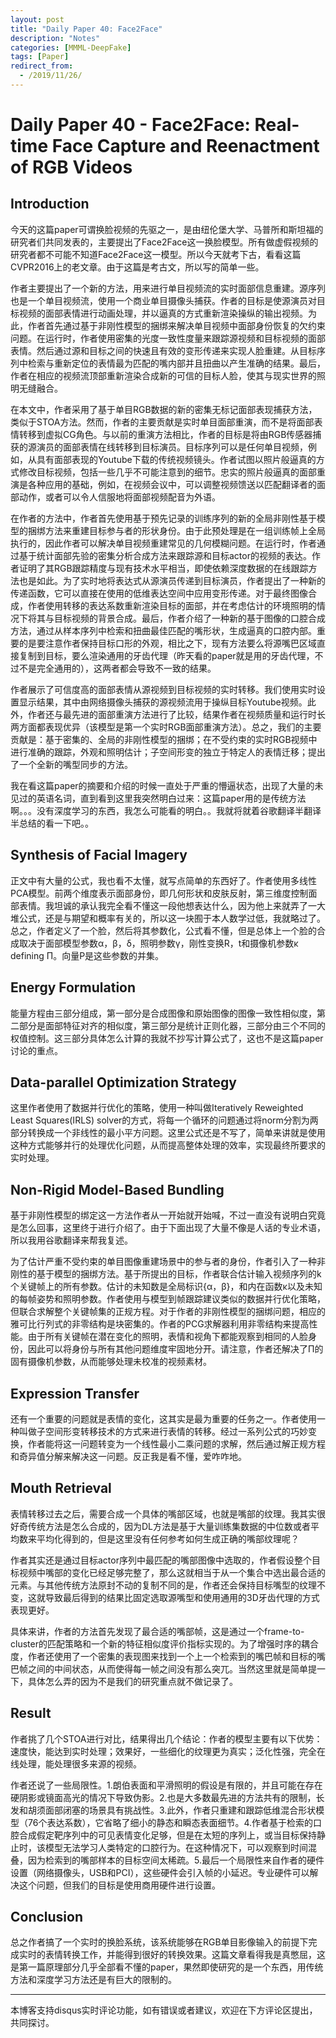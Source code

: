```yaml
---
layout: post
title: "Daily Paper 40: Face2Face"
description: "Notes"
categories: [MMML-DeepFake]
tags: [Paper]
redirect_from:
  - /2019/11/26/
---
```


# Daily Paper 40 - Face2Face: Real-time Face Capture and Reenactment of RGB Videos  

## Introduction  

今天的这篇paper可谓换脸视频的先驱之一，是由纽伦堡大学、马普所和斯坦福的研究者们共同发表的，主要提出了Face2Face这一换脸模型。所有做虚假视频的研究者都不可能不知道Face2Face这一模型。所以今天就考下古，看看这篇CVPR2016上的老文章。由于这篇是考古文，所以写的简单一些。  

作者主要提出了一个新的方法，用来进行单目视频流的实时面部信息重建。源序列也是一个单目视频流，使用一个商业单目摄像头捕获。作者的目标是使源演员对目标视频的面部表情进行动画处理，并以逼真的方式重新渲染操纵的输出视频。为此，作者首先通过基于非刚性模型的捆绑来解决单目视频中面部身份恢复的欠约束问题。在运行时，作者使用密集的光度一致性度量来跟踪源视频和目标视频的面部表情。然后通过源和目标之间的快速且有效的变形传递来实现人脸重建。从目标序列中检索与重新定位的表情最为匹配的嘴内部并且扭曲以产生准确的结果。最后，作者在相应的视频流顶部重新渲染合成新的可信的目标人脸，使其与现实世界的照明无缝融合。  

在本文中，作者采用了基于单目RGB数据的新的密集无标记面部表现捕获方法，类似于STOA方法。然而，作者的主要贡献是实时单目面部重演，而不是将面部表情转移到虚拟CG角色。与以前的重演方法相比，作者的目标是将由RGB传感器捕获的源演员的面部表情在线转移到目标演员。目标序列可以是任何单目视频，例如，从具有面部表现的Youtube下载的传统视频镜头。作者试图以照片般逼真的方式修改目标视频，包括一些几乎不可能注意到的细节。忠实的照片般逼真的面部重演是各种应用的基础，例如，在视频会议中，可以调整视频馈送以匹配翻译者的面部动作，或者可以令人信服地将面部视频配音为外语。  

在作者的方法中，作者首先使用基于预先记录的训练序列的新的全局非刚性基于模型的捆绑方法来重建目标参与者的形状身份。由于此预处理是在一组训练帧上全局执行的，因此作者可以解决单目视频重建常见的几何模糊问题。在运行时，作者通过基于统计面部先验的密集分析合成方法来跟踪源和目标actor的视频的表达。作者证明了其RGB跟踪精度与现有技术水平相当，即使依赖深度数据的在线跟踪方法也是如此。为了实时地将表达式从源演员传递到目标演员，作者提出了一种新的传递函数，它可以直接在使用的低维表达空间中应用变形传递。对于最终图像合成，作者使用转移的表达系数重新渲染目标的面部，并在考虑估计的环境照明的情况下将其与目标视频的背景合成。最后，作者介绍了一种新的基于图像的口腔合成方法，通过从样本序列中检索和扭曲最佳匹配的嘴形状，生成逼真的口腔内部。重要的是要注意作者保持目标口形的外观，相比之下，现有方法要么将源嘴巴区域直接复制到目标，要么渲染通用的牙齿代理（昨天看的paper就是用的牙齿代理，不过不是完全通用的），这两者都会导致不一致的结果。  

作者展示了可信度高的面部表情从源视频到目标视频的实时转移。我们使用实时设置显示结果，其中由网络摄像头捕获的源视频流用于操纵目标Youtube视频。此外，作者还与最先进的面部重演方法进行了比较，结果作者在视频质量和运行时长两方面都表现优异（该模型是第一个实时RGB面部重演方法）。总之，我们的主要贡献是：基于密集的、全局的非刚性模型的捆绑；在不受约束的实时RGB视频中进行准确的跟踪，外观和照明估计；子空间形变的独立于特定人的表情迁移；提出了一个全新的嘴型同步的方法。  

我在看这篇paper的摘要和介绍的时候一直处于严重的懵逼状态，出现了大量的未见过的英语名词，直到看到这里我突然明白过来：这篇paper用的是传统方法啊。。。没有深度学习的东西，我怎么可能看的明白。。我就将就着谷歌翻译半翻译半总结的看一下吧。。  

## Synthesis of Facial Imagery  

正文中有大量的公式，我也看不太懂，就写点简单的东西好了。作者使用多线性PCA模型。前两个维度表示面部身份，即几何形状和皮肤反射，第三维度控制面部表情。我坦诚的承认我完全看不懂这一段他想表达什么，因为他上来就弄了一大堆公式，还是与期望和概率有关的，所以这一块囿于本人数学过低，我就略过了。总之，作者定义了一个脸，然后将其参数化，公式看不懂，但是总体上一个脸的合成取决于面部模型参数α，β，δ，照明参数γ，刚性变换R，t和摄像机参数κ defining Π。向量P是这些参数的并集。  

## Energy Formulation  

能量方程由三部分组成，第一部分是合成图像和原始图像的图像一致性相似度，第二部分是面部特征对齐的相似度，第三部分是统计正则化器，三部分由三个不同的权值控制。这三部分具体怎么计算的我就不抄写计算公式了，这也不是这篇paper讨论的重点。  

## Data-parallel Optimization Strategy  

这里作者使用了数据并行优化的策略，使用一种叫做Iteratively Reweighted Least Squares(IRLS) solver的方式，将每一个循环的问题通过将norm分割为两部分转换成一个非线性的最小平方问题。这里公式还是不写了，简单来讲就是使用这种方式能够并行的处理优化问题，从而提高整体处理的效率，实现最终所要求的实时处理。  

## Non-Rigid Model-Based Bundling  

基于非刚性模型的绑定这一方法作者从一开始就开始喊，不过一直没有说明白究竟是怎么回事，这里终于进行介绍了。由于下面出现了大量不像是人话的专业术语，所以我用谷歌翻译来帮我复述。  

为了估计严重不受约束的单目图像重建场景中的参与者的身份，作者引入了一种非刚性的基于模型的捆绑方法。基于所提出的目标，作者联合估计输入视频序列的k个关键帧上的所有参数。估计的未知数是全局标识{α，β}，和内在函数κ以及未知的每帧姿势和照明参数。作者使用与模型到帧跟踪建议类似的数据并行优化策略，但联合求解整个关键帧集的正规方程。对于作者的非刚性模型的捆绑问题，相应的雅可比行列式的非零结构是块密集的。作者的PCG求解器利用非零结构来提高性能。由于所有关键帧在潜在变化的照明，表情和视角下都能观察到相同的人脸身份，因此可以将身份与所有其他问题维度牢固地分开。请注意，作者还解决了Π的固有摄像机参数，从而能够处理未校准的视频素材。  

## Expression Transfer  

还有一个重要的问题就是表情的变化，这其实是最为重要的任务之一。作者使用一种叫做子空间形变转移技术的方式来进行表情的转移。经过一系列公式的巧妙变换，作者能将这一问题转变为一个线性最小二乘问题的求解，然后通过解正规方程和奇异值分解来解决这一问题。反正我是看不懂，爱咋咋地。  

## Mouth Retrieval  

表情转移过去之后，需要合成一个具体的嘴部区域，也就是嘴部的纹理。我其实很好奇传统方法是怎么合成的，因为DL方法是基于大量训练集数据的中位数或者平均数来平均化得到的，但是这里没有任何参考如何生成正确的嘴部纹理呢？  

作者其实还是通过目标actor序列中最匹配的嘴部图像中选取的，作者假设整个目标视频中嘴部的变化已经足够完整了，那么这就相当于从一个集合中选出最合适的元素。与其他传统方法原封不动的复制不同的是，作者还会保持目标嘴型的纹理不变，这就导致最后得到的结果比固定选取源嘴型和使用通用的3D牙齿代理的方式表现更好。  

具体来讲，作者的方法首先发现了最合适的嘴部帧，这是通过一个frame-to-cluster的匹配策略和一个新的特征相似度评价指标实现的。为了增强时序的耦合度，作者还使用了一个密集的表现图来找到一个上一个检索到的嘴巴帧和目标的嘴巴帧之间的中间状态，从而使得每一帧之间没有那么突兀。当然这里就是简单提一下，具体怎么弄的因为不是我们的研究重点就不做记录了。  

## Result  

作者挑了几个STOA进行对比，结果得出几个结论：作者的模型主要有以下优势：速度快，能达到实时处理；效果好，一些细化的纹理更为真实；泛化性强，完全在线处理，能处理很多来源的视频。  

作者还说了一些局限性。1.朗伯表面和平滑照明的假设是有限的，并且可能在存在硬阴影或镜面高光的情况下导致伪影。2.也是大多数最先进的方法共有的限制，长发和胡须面部闭塞的场景具有挑战性。3.此外，作者只重建和跟踪低维混合形状模型（76个表达系数），它省略了细小的静态和瞬态表面细节。4.作者基于检索的口腔合成假定靶序列中的可见表情变化足够，但是在太短的序列上，或当目标保持静止时，该模型无法学习人类特定的口腔行为。在这种情况下，可以观察到时间混叠，因为检索到的嘴部样本的目标空间太稀疏。5.最后一个局限性来自作者的硬件设置（网络摄像头，USB和PCI），这些硬件会引入帧的小延迟。专业硬件可以解决这个问题，但我们的目标是使用商用硬件进行设置。  

## Conclusion  

总之作者搞了一个实时的换脸系统，该系统能够在RGB单目影像输入的前提下完成实时的表情转换工作，并能得到很好的转换效果。这篇文章看得我是真憋屈，这是第一篇原理部分几乎全部看不懂的paper，果然即使研究的是一个东西，用传统方法和深度学习方法还是有巨大的限制的。  

---
本博客支持disqus实时评论功能，如有错误或者建议，欢迎在下方评论区提出，共同探讨。  

